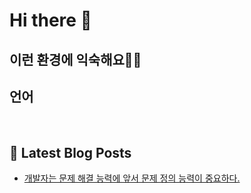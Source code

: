 # Hi there 👋

## 이런 환경에 익숙해요✍🏼

## 언어

<p>
  <img alt="" src= "https://img.shields.io/badge/JavaScript-F7DF1E?style=flat-square&logo=JavaScript&logoColor=white"/> 
  <img alt="" src= "https://img.shields.io/badge/TypeScript-black?logo=typescript&logoColor=blue"/>
</p>

## 📕 Latest Blog Posts

<ul><li><a href='https://hoojjang.tistory.com/1' target='_blank'>개발자는 문제 해결 능력에 앞서 문제 정의 능력이 중요하다.  </a></li></ul>
